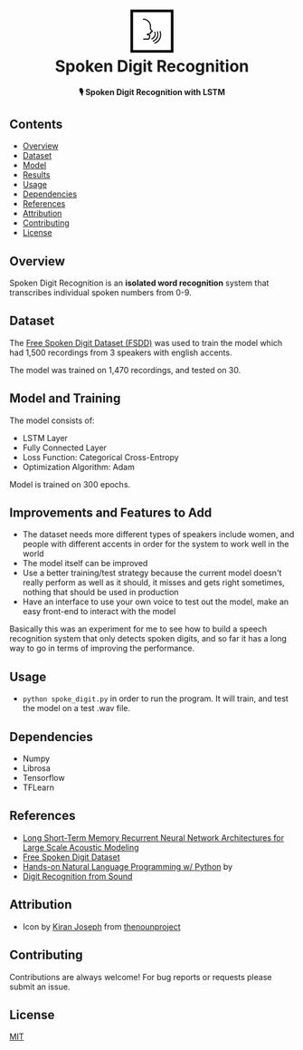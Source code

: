<h1 align="center">
  <img src="media/spoken.png" width="15%"><br/>Spoken Digit Recognition
</h1>

<h4 align="center">
  🎙️ Spoken Digit Recognition with LSTM
</h4>

## Contents

* [Overview](#overview)
* [Dataset](#dataset)
* [Model](#model)
* [Results](#results)
* [Usage](#usage)
* [Dependencies](#dependencies)
* [References](#references)
* [Attribution](#attribution)
* [Contributing](#contributing)
* [License](#license)

## Overview

Spoken Digit Recognition is an **isolated word recognition** system that transcribes individual spoken numbers from 0-9.

## Dataset

The [Free Spoken Digit Dataset (FSDD)](https://github.com/Jakobovski/free-spoken-digit-dataset) was used to train the model which had 1,500 recordings from 3 speakers with english accents.

The model was trained on 1,470 recordings, and tested on 30.

## Model and Training

The model consists of:

- LSTM Layer
- Fully Connected Layer
- Loss Function: Categorical Cross-Entropy
- Optimization Algorithm: Adam

Model is trained on 300 epochs.

## Improvements and Features to Add

* The dataset needs more different types of speakers include women, and people with different accents in order for the system to work well in the world
* The model itself can be improved
* Use a better training/test strategy because the current model doesn't really perform as well as it should, it misses and gets right sometimes, nothing that should be used in production
* Have an interface to use your own voice to test out the model, make an easy front-end to interact with the model

Basically this was an experiment for me to see how to build a speech recognition system that only detects spoken digits, and so far it has a long way to go in terms of improving the performance.

## Usage

* `python spoke_digit.py` in order to run the program. It will train, and test the model on a test .wav file.

## Dependencies

* Numpy
* Librosa
* Tensorflow
* TFLearn

## References

* [Long Short-Term Memory Recurrent Neural Network Architectures for Large Scale Acoustic Modeling](https://static.googleusercontent.com/media/research.google.com/en//pubs/archive/43905.pdf)
* [Free Spoken Digit Dataset](https://github.com/Jakobovski/free-spoken-digit-dataset)
* [Hands-on Natural Language Programming w/ Python](https://www.amazon.com/Hands-Natural-Language-Processing-Python-ebook/dp/B07D6KYQYP) by 
* [Digit Recognition from Sound](https://github.com/adhishthite/sound-mnist)

## Attribution

* Icon by [Kiran Joseph](https://thenounproject.com/kiranjoseph/) from [thenounproject](https://thenounproject.com/)

## Contributing

Contributions are always welcome! For bug reports or requests please submit an issue.

## License

[MIT](https://github.com/moebg/spoken-digit-recognition/blob/master/LICENSE)



